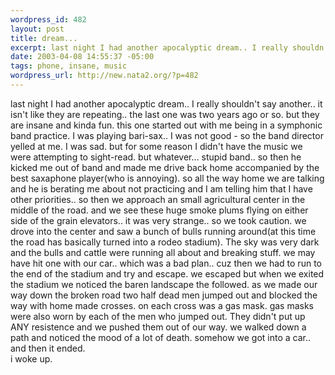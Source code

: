 ```yaml
--- 
wordpress_id: 482
layout: post
title: dream...
excerpt: last night I had another apocalyptic dream.. I really shouldn't say another.. it isn't like they are repeating.. the last one was two years ago or so. but they are insane and kinda fun. this one started out with me being in a symphonic band practice. I was playing bari-sax.. I was not good - so the band director yelled at me. I was sad. but for some reason I didn't have the music we were attem...
date: 2003-04-08 14:55:37 -05:00
tags: phone, insane, music
wordpress_url: http://new.nata2.org/?p=482
---
```

last night I had another apocalyptic dream.. I really shouldn't say another.. it isn't like they are repeating.. the last one was two years ago or so. but they are insane and kinda fun. this one started out with me being in a symphonic band practice. I was playing bari-sax.. I was not good - so the band director yelled at me. I was sad. but for some reason I didn't have the music we were attempting to sight-read. but whatever... stupid band.. so then he kicked me out of band and made me drive back home accompanied by the best saxaphone player(who is annoying). so all the way home we are talking and he is berating me about not practicing and I am telling him that I have other priorities.. so then we approach an small agricultural center in the middle of the road. and we see these huge smoke plums flying on either side of the grain elevators.. it was very strange.. so we took caution. we drove into the center and saw a bunch of bulls running around(at this time the road has basically turned into a rodeo stadium). The sky was very dark and the bulls and cattle were running all about and breaking stuff. we may have hit one with our car.. which was a bad plan.. cuz then we had to run to the end of the stadium and try and escape. we escaped but when we exited the stadium we noticed the baren landscape the followed. as we made our way down the broken road two half dead men jumped out and blocked the way with home made crosses. on each cross was a gas mask. gas masks were also worn by each of the men who jumped out. They didn't put up ANY resistence and we pushed them out of our way. we walked down a path and noticed the mood of a lot of death. somehow we got into a car.. and then it ended. <br/>i woke up. 
